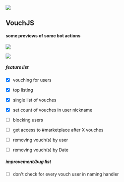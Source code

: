 ![](http://i.imgur.com/lnyo4rM.jpg)
## VouchJS

#### some previews of some bot actions

![](http://i.imgur.com/7M32aep.png)

![](http://i.imgur.com/yJWtLCC.png)

##### feature list

- [x] vouching for users
- [x] top listing
- [x] single list of vouches 
- [x] set count of vouches in user nickname  
- [ ] blocking users
- [ ] get access to #marketplace after X vouches
- [ ] removing vouch(s) by user
- [ ] removing vouch(s) by Date


##### improvement/bug list

- [ ] don't check for every vouch user in naming handler